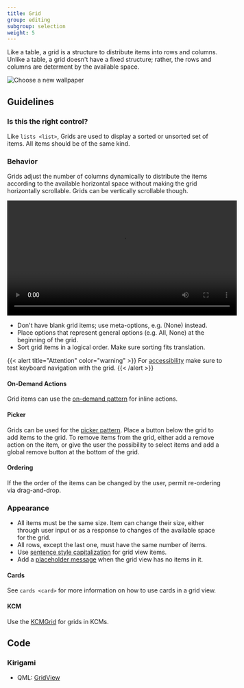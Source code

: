 ```yaml
---
title: Grid
group: editing
subgroup: selection
weight: 5
---
```


Like a table, a grid is a structure to distribute items into rows and
columns. Unlike a table, a grid doesn't have a fixed structure; rather,
the rows and columns are determent by the available space.

![Choose a new wallpaper](/hig/Wallpaper-dark.png)

Guidelines
----------

### Is this the right control?

Like `lists <list>`, Grids are used to
display a sorted or unsorted set of items. All items should be of the
same kind.

### Behavior

Grids adjust the number of columns dynamically to distribute the items
according to the available horizontal space without making the grid
horizontally scrollable. Grids can be vertically scrollable though.

<video autoplay controls 
src="https://cdn.kde.org/hig/video/20180620-1/CardLayout2.webm" loop="true"
playsinline="true" width="536" onended="this.play()" class="border"></video>

-   Don't have blank grid items; use meta-options, e.g. (None) instead.
-   Place options that represent general options (e.g. All, None) at the
    beginning of the grid.
-   Sort grid items in a logical order. Make sure sorting fits
    translation.

{{< alert title="Attention" color="warning" >}}
For [accessibility](/hig/accessibility)
make sure to test keyboard navigation with the grid.
{{< /alert >}}

#### On-Demand Actions

Grid items can use the
[on-demand pattern](/hig/patterns/command/ondemand) for inline actions.

#### Picker

Grids can be used for the
[picker pattern](/hig/patterns/content/picker). Place a button
below the grid to add items to the grid. To
remove items from the grid, either add a remove action on the item, or
give the user the possibility to select items and add a global remove
button at the bottom of the grid.

#### Ordering

If the the order of the items can be changed by the user, permit
re-ordering via drag-and-drop.

### Appearance

-   All items must be the same size. Item can change their size, either
    through user input or as a response to changes of the available
    space for the grid.
-   All rows, except the last one, must have the same number of items.
-   Use [sentence style capitalization](/hig/style/writing/capitalization)
    for grid view items.
-   Add a
    [placeholder message](/hig/patterns/patterns-content/placeholdermessage)
    when the grid view has no items in it.

#### Cards

See `cards <card>` for more information on
how to use cards in a grid view.

#### KCM

Use the [KCMGrid](/hig/platform/kcmgrid) for
grids in KCMs.

Code
----

### Kirigami

- QML: [GridView](https://doc.qt.io/qt-5/qml-qtquick-gridview.html)

